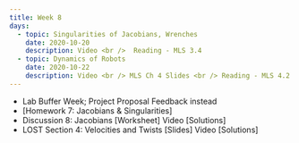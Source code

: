 ```yaml
---
title: Week 8
days:
  - topic: Singularities of Jacobians, Wrenches
    date: 2020-10-20
    description: Video <br />  Reading - MLS 3.4
  - topic: Dynamics of Robots
    date: 2020-10-22
    description: Video <br /> MLS Ch 4 Slides <br /> Reading - MLS 4.2
---
```


- Lab Buffer Week; Project Proposal Feedback instead
- [Homework 7: Jacobians & Singularities]
- Discussion 8: Jacobians [Worksheet] Video [Solutions]
- LOST Section 4: Velocities and Twists [Slides] Video [Solutions]

